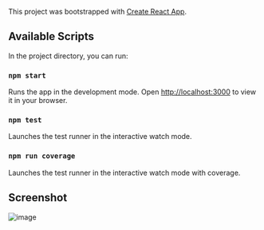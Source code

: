 This project was bootstrapped with [Create React App](https://github.com/facebook/create-react-app).

## Available Scripts

In the project directory, you can run:

### `npm start` 
Runs the app in the development mode. Open [http://localhost:3000](http://localhost:3000) to view it in your browser.

### `npm test` 
Launches the test runner in the interactive watch mode.

### `npm run coverage` 
Launches the test runner in the interactive watch mode with coverage.

## Screenshot

![image](https://github.com/Mihairz/Scrimba-React-1-Digital_business_card/assets/101760974/f61cf7e2-881a-4164-adc6-49483ade5661)
